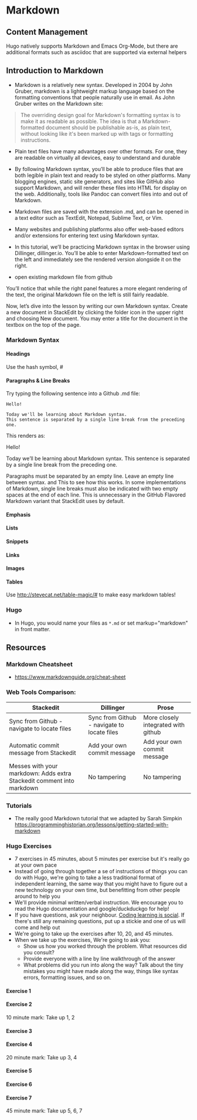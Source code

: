 # Markdown

## Content Management
Hugo natively supports Markdown and Emacs Org-Mode, but there are additional formats such as asciidoc that are supported via external helpers

## Introduction to Markdown

- Markdown is a relatively new syntax. Developed in 2004 by John Gruber, markdown is a lightweight markup language based on the formatting conventions that people naturally use in email.  As John Gruber writes on the Markdown site:

> The overriding design goal for Markdown's formatting syntax is to make it as readable as possible. 
> The idea is that a Markdown-formatted document should be publishable as-is, as plain text, without looking like it's been marked up with tags or formatting instructions.

- Plain text files have many advantages over other formats. For one, they are readable on virtually all devices, easy to understand and durable
- By following Markdown syntax, you’ll be able to produce files that are both legible in plain text and ready to be styled on other platforms. Many blogging engines, static site generators, and sites like GitHub also support Markdown, and will render these files into HTML for display on the web. Additionally, tools like Pandoc can convert files into and out of Markdown.
- Markdown files are saved with the extension .md, and can be opened in a text editor such as TextEdit, Notepad, Sublime Text, or Vim.


- Many websites and publishing platforms also offer web-based editors and/or extensions for entering text using Markdown syntax.


- In this tutorial, we’ll be practicing Markdown syntax in the browser using Dillinger, dillinger.io. You’ll be able to enter Markdown-formatted text on the left and immediately see the rendered version alongside it on the right.

- open existing markdown file from github

You’ll notice that while the right panel features a more elegant rendering of the text, the original Markdown file on the left is still fairly readable.

Now, let’s dive into the lesson by writing our own Markdown syntax. Create a new document in StackEdit by clicking the folder icon in the upper right and choosing New document. You may enter a title for the document in the textbox on the top of the page.

### Markdown Syntax

#### Headings

Use the hash symbol, #

#### Paragraphs & Line Breaks

Try typing the following sentence into a Github .md file:

```
Hello!

Today we'll be learning about Markdown syntax.
This sentence is separated by a single line break from the preceding one.
```

This renders as:

Hello!

Today we’ll be learning about Markdown syntax. This sentence is separated by a single line break from the preceding one.

Paragraphs must be separated by an empty line. Leave an empty line between syntax. and This to see how this works. In some implementations of Markdown, single line breaks must also be indicated with two empty spaces at the end of each line. This is unnecessary in the GitHub Flavored Markdown variant that StackEdit uses by default.

#### Emphasis

#### Lists

#### Snippets

#### Links

#### Images

#### Tables

Use http://stevecat.net/table-magic/# to make easy markdown tables!


### Hugo

- In Hugo, you would name your files as ```*.md``` or set markup="markdown" in front matter.

## Resources

### Markdown Cheatsheet

- https://www.markdownguide.org/cheat-sheet

### Web Tools Comparison:

| Stackedit                                                             | Dillinger                                   | Prose                               |
|-----------------------------------------------------------------------|---------------------------------------------|-------------------------------------|
| Sync from Github - navigate to locate files                           | Sync from Github - navigate to locate files | More closely integrated with github |
| Automatic commit message from Stackedit                               | Add your own commit message                 | Add your own commit message         |
| Messes with your markdown: Adds extra Stackedit comment into markdown | No tampering                                | No tampering                        |

### Tutorials

- The really good Markdown tutorial that we adapted by Sarah Simpkin https://programminghistorian.org/lessons/getting-started-with-markdown

### Hugo Exercises

* 7 exercises in 45 minutes, about 5 minutes per exercise but it's really go at your own pace
* Instead of going through together a se of instructions of things you can do with Hugo, we're going to take a less traditional format of independent learning, the same way that you might have to figure out a new technology on your own time, but benefitting from other people around to help you
* We'll provide minimal written/verbal instruction. We encourage you to read the Hugo documentation and google/duckduckgo for help!
* If you have questions, ask your neighbour. [Coding learning is social](https://andromedayelton.com/2013/11/25/reflecting-on-introduction-to-python-for-librarians/). If there's still any remaining questions, put up a stickie and one of us will come and help out
* We're going to take up the exercises after 10, 20, and 45 minutes.
* When we take up the exercises, We're going to ask you:
   * Show us how you worked through the problem. What resources did you consult?
   * Provide everyone with a line by line walkthrough of the answer
   * What problems did you run into along the way? Talk about the tiny mistakes you might have made along the way, things like syntax errors, formatting issues, and so on.

#### Exercise 1

#### Exercise 2

10 minute mark: Take up 1, 2

#### Exercise 3

#### Exercise 4

20 minute mark: Take up 3, 4

#### Exercise 5

#### Exercise 6

#### Exercise 7

45 minute mark: Take up 5, 6, 7
